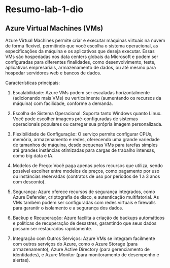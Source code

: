 # Resumo-lab-1-dio

## Azure Virtual Machines (VMs)

Azure Virtual Machines permite criar e executar máquinas virtuais na nuvem de forma flexível, permitindo que você escolha o sistema operacional, as especificações da máquina e os aplicativos que deseja executar. Essas VMs são hospedadas nos data centers globais da Microsoft e podem ser configuradas para diferentes finalidades, como desenvolvimento, teste, aplicativos empresariais, armazenamento de dados, ou até mesmo para hospedar servidores web e bancos de dados.

Características principais:

1. Escalabilidade: Azure VMs podem ser escaladas horizontalmente (adicionando mais VMs) ou verticalmente (aumentando os recursos da máquina) com facilidade, conforme a demanda.


2. Escolha de Sistema Operacional: Suporta tanto Windows quanto Linux. Você pode escolher imagens pré-configuradas de sistemas operacionais populares ou carregar sua própria imagem personalizada.


3. Flexibilidade de Configuração: O serviço permite configurar CPUs, memória, armazenamento e redes, oferecendo uma grande variedade de tamanhos de máquina, desde pequenas VMs para tarefas simples até grandes instâncias otimizadas para cargas de trabalho intensas, como big data e IA.


4. Modelos de Preço: Você paga apenas pelos recursos que utiliza, sendo possível escolher entre modelos de preços, como pagamento por uso ou instâncias reservadas (contratos de uso por períodos de 1 a 3 anos com desconto).


5. Segurança: Azure oferece recursos de segurança integrados, como Azure Defender, criptografia de disco, e autenticação multifatorial. As VMs também podem ser configuradas com redes virtuais e firewalls para garantir o isolamento e a segurança dos dados.


6. Backup e Recuperação: Azure facilita a criação de backups automáticos e políticas de recuperação de desastres, garantindo que seus dados possam ser restaurados rapidamente.


7. Integração com Outros Serviços: Azure VMs se integram facilmente com outros serviços do Azure, como o Azure Storage (para armazenamento), Azure Active Directory (para gerenciamento de identidades), e Azure Monitor (para monitoramento de desempenho e alertas).
